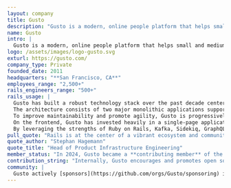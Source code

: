 ```yaml
---
layout: company
title: Gusto
description: "Gusto is a modern, online people platform that helps small and medium-sized businesses take care of their teams. With an impressive history of over 250,000 commits, they are one of the largest users of Rails in the industry. They are a Contributing member of the Rails Foundation since 2024."
name: Gusto
intro: |
  Gusto is a modern, online people platform that helps small and medium-sized businesses take care of their teams. In addition to full-service payroll, Gusto offers access to health insurance, 401(k) integrations, HR experts, employee self-onboarding, and team management tools. The company serves over 400,000 businesses nationwide and has offices in Denver, New York City, and San Francisco. For more information, visit gusto.com.
logo: /assets/images/logo-gusto.svg
exturl: https://gusto.com/
company_type: Private
founded_date: 2011
headquarters: "**San Francisco, CA**"
employees_range: "2,500+"
rails_engineers_range: "500+"
rails_usage: |
  Gusto has built a robust technology stack over the past decade centered around Ruby on Rails, which serves as the framework for all customer-facing applications. With an impressive history of over 250,000 commits, Gusto stands out as one of the largest users of Rails in the industry.<br><br>
  The architecture consists of two major monolithic applications supported by many smaller applications, all of which communicate seamlessly via Kafka, utilizing the [Karafka](https://karafka.io) gem. Gusto also uses [Sidekiq](https://sidekiq.org) to process over 150 million jobs daily, showcasing their commitment to performance and scalability.<br><br>
  To improve maintainability and promote agility, Gusto is progressively modularizing its codebase by adopting [Packwerk](https://github.com/Shopify/packwerk), which facilitates a more flexible development environment. Additionally, Gusto is focused on service extraction and enhancing the functionality of its smaller applications, further streamlining development processes and improving overall developer productivity.<br><br>
  On the frontend, Gusto has invested heavily in a single-page application (SPA) architecture, which is integrated with the Rails backend using GraphQL.<br><br>
  By leveraging the strengths of Ruby on Rails, Kafka, Sidekiq, GraphQL, and modern frontend technologies, Gusto continues to deliver powerful solutions that meet the evolving needs of their customers.
pull_quote: "Rails is at the center of a vibrant ecosystem and community of thousands of people and companies contributing to it in one way or another. As a company that relies heavily on Rails, Gusto benefits enormously from this ecosystem. As a Rails Foundation member, we’re proud to support the continued healthy growth of the framework and the community that powers it. It’s an investment not just in the technology we use today, but in the future we’re helping to build together."
quote_author: "Stephan Hagemann"
quote_title: "Head of Product Infrastructure Engineering"
member_status: "In 2024, Gusto became a **contributing member** of the Rails Foundation."
contribution_string: "Internally, Gusto encourages and promotes open source contributions via an open source guild, having recently [upstreamed some rubocop rules](https://github.com/Shopify/rubocop-sorbet/pull/263), [improved the performance of lefthook](https://github.com/evilmartians/lefthook/pull/879), [improved auto-install](https://blog.rubygems.org/2024/05/30/bundler-auto-install-just-got-a-whole-lot-better.html) and [the performance of bundler](https://github.com/rubygems/rubygems/commits/master/?author=technicalpickles). They also continued to maintain [buildkite-builder](https://github.com/Gusto/buildkite-builder) that Rails itself uses for its build pipeline. Gusto’s Head of Security maintains [Brakeman](https://brakemanscanner.org/), a static analysis security tool also used in Rails for checking security issues in your application."
community: |
  Gusto actively [sponsors](https://github.com/orgs/Gusto/sponsoring) individual open source contributors whose work they utilize in their projects. They have also begun supporting the [Boulder Ruby Group](https://boulder-ruby.org/) to help foster the Ruby developer community, sponsored [WNB.rb](https://www.wnb-rb.dev/), and hosted Women Who Code events at their offices in Denver, New York City, and San Francisco.
---
```

